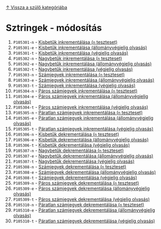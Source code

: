 [↑ Vissza a szülő kategóriába](../README.md)

# Sztringek - módosítás

1. `P105301-n` -  [Kisbetűk inkrementálása (`n` teszteset)](./P105301-n.md)
1. `P105301-e` -  [Kisbetűk inkrementálása (állományvégjelig olvasás)](./P105301-e.md)
1. `P105301-t` -  [Kisbetűk inkrementálása (végjelig olvasás)](./P105301-t.md)
1. `P105302-n` -  [Nagybetűk inkrementálása (`n` teszteset)](./P105302-n.md)
1. `P105302-e` -  [Nagybetűk inkrementálása (állományvégjelig olvasás)](./P105302-e.md)
1. `P105302-t` -  [Nagybetűk inkrementálása (végjelig olvasás)](./P105302-t.md)
1. `P105303-n` -  [Számjegyek inkrementálása (`n` teszteset)](./P105303-n.md)
1. `P105303-e` -  [Számjegyek inkrementálása (állományvégjelig olvasás)](./P105303-e.md)
1. `P105303-t` -  [Számjegyek inkrementálása (végjelig olvasás)](./P105303-t.md)
1. `P105304-n` -  [Páros számjegyek inkrementálása (`n` teszteset)](./P105304-n.md)
1. `P105304-e` -  [Páros számjegyek inkrementálása (állományvégjelig olvasás)](./P105304-e.md)
1. `P105304-t` -  [Páros számjegyek inkrementálása (végjelig olvasás)](./P105304-t.md)
1. `P105305-n` -  [Páratlan számjegyek inkrementálása (`n` teszteset)](./P105305-n.md)
1. `P105305-e` -  [Páratlan számjegyek inkrementálása (állományvégjelig olvasás)](./P105305-e.md)
1. `P105305-t` -  [Páratlan számjegyek inkrementálása (végjelig olvasás)](./P105305-t.md)
1. `P105306-n` -  [Kisbetűk dekrementálása (`n` teszteset)](./P105306-n.md)
1. `P105306-e` -  [Kisbetűk dekrementálása (állományvégjelig olvasás)](./P105306-e.md)
1. `P105306-t` -  [Kisbetűk dekrementálása (végjelig olvasás)](./P105306-t.md)
1. `P105307-n` -  [Nagybetűk dekrementálása (`n` teszteset)](./P105307-n.md)
1. `P105307-e` -  [Nagybetűk dekrementálása (állományvégjelig olvasás)](./P105307-e.md)
1. `P105307-t` -  [Nagybetűk dekrementálása (végjelig olvasás)](./P105307-t.md)
1. `P105308-n` -  [Számjegyek dekrementálása (`n` teszteset)](./P105308-n.md)
1. `P105308-e` -  [Számjegyek dekrementálása (állományvégjelig olvasás)](./P105308-e.md)
1. `P105308-t` -  [Számjegyek dekrementálása (végjelig olvasás)](./P105308-t.md)
1. `P105309-n` -  [Páros számjegyek dekrementálása (`n` teszteset)](./P105309-n.md)
1. `P105309-e` -  [Páros számjegyek dekrementálása (állományvégjelig olvasás)](./P105309-e.md)
1. `P105309-t` -  [Páros számjegyek dekrementálása (végjelig olvasás)](./P105309-t.md)
1. `P105310-n` -  [Páratlan számjegyek dekrementálása (`n` teszteset)](./P105310-n.md)
1. `P105310-e` -  [Páratlan számjegyek dekrementálása (állományvégjelig olvasás)](./P105310-e.md)
1. `P105310-t` -  [Páratlan számjegyek dekrementálása (végjelig olvasás)](./P105310-t.md)
